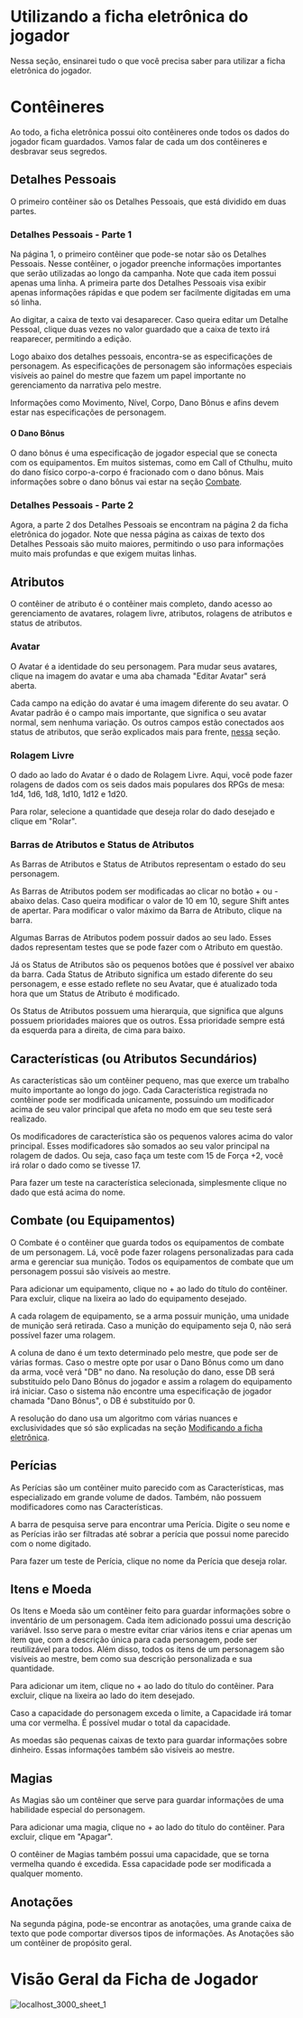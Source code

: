 # Utilizando a ficha eletrônica do jogador

Nessa seção, ensinarei tudo o que você precisa saber para utilizar a ficha eletrônica do jogador.

# Contêineres

Ao todo, a ficha eletrônica possui oito contêineres onde todos os dados do jogador ficam guardados. Vamos falar de cada um dos contêineres e desbravar seus segredos.

## Detalhes Pessoais

O primeiro contêiner são os Detalhes Pessoais, que está dividido em duas partes.

### Detalhes Pessoais - Parte 1

Na página 1, o primeiro contêiner que pode-se notar são os Detalhes Pessoais. Nesse contêiner, o jogador preenche informações importantes que serão utilizadas ao longo da campanha. Note que cada item possui apenas uma linha. A primeira parte dos Detalhes Pessoais visa exibir apenas informações rápidas e que podem ser facilmente digitadas em uma só linha.

Ao digitar, a caixa de texto vai desaparecer. Caso queira editar um Detalhe Pessoal, clique duas vezes no valor guardado que a caixa de texto irá reaparecer, permitindo a edição.

Logo abaixo dos detalhes pessoais, encontra-se as especificações de personagem. As especificações de personagem são informações especiais visíveis ao painel do mestre que fazem um papel importante no gerenciamento da narrativa pelo mestre.

Informações como Movimento, Nível, Corpo, Dano Bônus e afins devem estar nas especificações de personagem.

#### O Dano Bônus

O dano bônus é uma especificação de jogador especial que se conecta com os equipamentos. Em muitos sistemas, como em Call of Cthulhu, muito do dano físico corpo-a-corpo é fracionado com o dano bônus. Mais informações sobre o dano bônus vai estar na seção [Combate](#combate-ou-equipamentos).

### Detalhes Pessoais - Parte 2

Agora, a parte 2 dos Detalhes Pessoais se encontram na página 2 da ficha eletrônica do jogador. Note que nessa página as caixas de texto dos Detalhes Pessoais são muito maiores, permitindo o uso para informações muito mais profundas e que exigem muitas linhas.

## Atributos

O contêiner de atributo é o contêiner mais completo, dando acesso ao gerenciamento de avatares, rolagem livre, atributos, rolagens de atributos e status de atributos.

### Avatar

O Avatar é a identidade do seu personagem. Para mudar seus avatares, clique na imagem do avatar e uma aba chamada "Editar Avatar" será aberta.

Cada campo na edição do avatar é uma imagem diferente do seu avatar. O Avatar padrão é o campo mais importante, que significa o seu avatar normal, sem nenhuma variação. Os outros campos estão conectados aos status de atributos, que serão explicados mais para frente, [nessa](#barras-de-atributos-e-status-de-atributos) seção.

### Rolagem Livre

O dado ao lado do Avatar é o dado de Rolagem Livre. Aqui, você pode fazer rolagens de dados com os seis dados mais populares dos RPGs de mesa: 1d4, 1d6, 1d8, 1d10, 1d12 e 1d20.

Para rolar, selecione a quantidade que deseja rolar do dado desejado e clique em "Rolar".

### Barras de Atributos e Status de Atributos

As Barras de Atributos e Status de Atributos representam o estado do seu personagem.

As Barras de Atributos podem ser modificadas ao clicar no botão + ou - abaixo delas. Caso queira modificar o valor de 10 em 10, segure Shift antes de apertar. Para modificar o valor máximo da Barra de Atributo, clique na barra.

Algumas Barras de Atributos podem possuir dados ao seu lado. Esses dados representam testes que se pode fazer com o Atributo em questão.

Já os Status de Atributos são os pequenos botões que é possível ver abaixo da barra. Cada Status de Atributo significa um estado diferente do seu personagem, e esse estado reflete no seu Avatar, que é atualizado toda hora que um Status de Atributo é modificado.

Os Status de Atributos possuem uma hierarquia, que significa que alguns possuem prioridades maiores que os outros. Essa prioridade sempre está da esquerda para a direita, de cima para baixo.

## Características (ou Atributos Secundários)

As características são um contêiner pequeno, mas que exerce um trabalho muito importante ao longo do jogo. Cada Característica registrada no contêiner pode ser modificada unicamente, possuindo um modificador acima de seu valor principal que afeta no modo em que seu teste será realizado.

Os modificadores de característica são os pequenos valores acima do valor principal. Esses modificadores são somados ao seu valor principal na rolagem de dados. Ou seja, caso faça um teste com 15 de Força +2, você irá rolar o dado como se tivesse 17.

Para fazer um teste na característica selecionada, simplesmente clique no dado que está acima do nome.

## Combate (ou Equipamentos)

O Combate é o contêiner que guarda todos os equipamentos de combate de um personagem. Lá, você pode fazer rolagens personalizadas para cada arma e gerenciar sua munição. Todos os equipamentos de combate que um personagem possui são visíveis ao mestre.

Para adicionar um equipamento, clique no + ao lado do título do contêiner. Para excluir, clique na lixeira ao lado do equipamento desejado.

A cada rolagem de equipamento, se a arma possuir munição, uma unidade de munição será retirada. Caso a munição do equipamento seja 0, não será possível fazer uma rolagem.

A coluna de dano é um texto determinado pelo mestre, que pode ser de várias formas. Caso o mestre opte por usar o Dano Bônus como um dano da arma, você verá "DB" no dano. Na resolução do dano, esse DB será substituído pelo Dano Bônus do jogador e assim a rolagem do equipamento irá iniciar. Caso o sistema não encontre uma especificação de jogador chamada "Dano Bônus", o DB é substituído por 0.

A resolução do dano usa um algoritmo com várias nuances e exclusividades que só são explicadas na seção [Modificando a ficha eletrônica](./editor.md#combate).

## Perícias

As Perícias são um contêiner muito parecido com as Características, mas especializado em grande volume de dados. Também, não possuem modificadores como nas Características.

A barra de pesquisa serve para encontrar uma Perícia. Digite o seu nome e as Perícias irão ser filtradas até sobrar a perícia que possui nome parecido com o nome digitado.

Para fazer um teste de Perícia, clique no nome da Perícia que deseja rolar.

## Itens e Moeda

Os Itens e Moeda são um contêiner feito para guardar informações sobre o inventário de um personagem. Cada item adicionado possui uma descrição variável. Isso serve para o mestre evitar criar vários itens e criar apenas um item que, com a descrição única para cada personagem, pode ser reutilizável para todos. Além disso, todos os itens de um personagem são visíveis ao mestre, bem como sua descrição personalizada e sua quantidade.

Para adicionar um item, clique no + ao lado do título do contêiner. Para excluir, clique na lixeira ao lado do item desejado.

Caso a capacidade do personagem exceda o limite, a Capacidade irá tomar uma cor vermelha. É possível mudar o total da capacidade.

As moedas são pequenas caixas de texto para guardar informações sobre dinheiro. Essas informações também são visíveis ao mestre.

## Magias

As Magias são um contêiner que serve para guardar informações de uma habilidade especial do personagem.

Para adicionar uma magia, clique no + ao lado do título do contêiner. Para excluir, clique em "Apagar".

O contêiner de Magias também possui uma capacidade, que se torna vermelha quando é excedida. Essa capacidade pode ser modificada a qualquer momento.

## Anotações

Na segunda página, pode-se encontrar as anotações, uma grande caixa de texto que pode comportar diversos tipos de informações. As Anotações são um contêiner de propósito geral.

# Visão Geral da Ficha de Jogador

![localhost_3000_sheet_1](https://user-images.githubusercontent.com/71353674/163498261-e053abad-01cd-45db-896e-e7a81de86a43.png)
